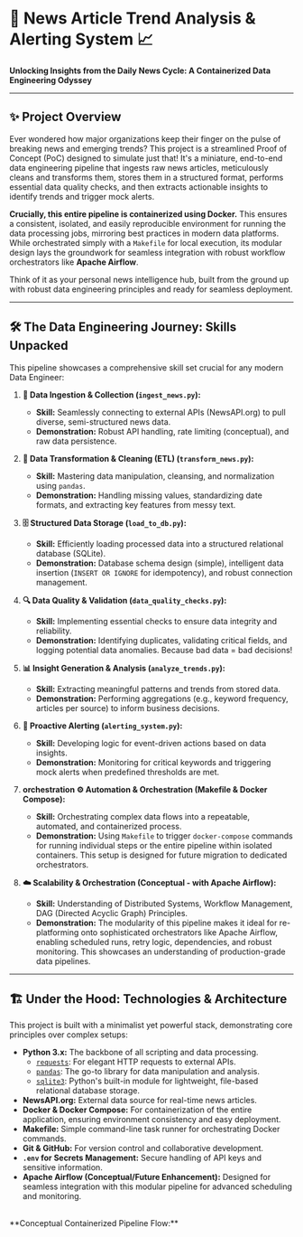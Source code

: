 # 🚀 News Article Trend Analysis & Alerting System 📈

**Unlocking Insights from the Daily News Cycle: A Containerized Data Engineering Odyssey**

---

## ✨ Project Overview

Ever wondered how major organizations keep their finger on the pulse of breaking news and emerging trends? This project is a streamlined Proof of Concept (PoC) designed to simulate just that! It's a miniature, end-to-end data engineering pipeline that ingests raw news articles, meticulously cleans and transforms them, stores them in a structured format, performs essential data quality checks, and then extracts actionable insights to identify trends and trigger mock alerts.

**Crucially, this entire pipeline is containerized using Docker.** This ensures a consistent, isolated, and easily reproducible environment for running the data processing jobs, mirroring best practices in modern data platforms. While orchestrated simply with a `Makefile` for local execution, its modular design lays the groundwork for seamless integration with robust workflow orchestrators like **Apache Airflow**.

Think of it as your personal news intelligence hub, built from the ground up with robust data engineering principles and ready for seamless deployment.

---

## 🛠️ The Data Engineering Journey: Skills Unpacked

This pipeline showcases a comprehensive skill set crucial for any modern Data Engineer:

1.  **🎯 Data Ingestion & Collection (`ingest_news.py`):**
    * **Skill:** Seamlessly connecting to external APIs (NewsAPI.org) to pull diverse, semi-structured news data.
    * **Demonstration:** Robust API handling, rate limiting (conceptual), and raw data persistence.

2.  **🌊 Data Transformation & Cleaning (ETL) (`transform_news.py`):**
    * **Skill:** Mastering data manipulation, cleansing, and normalization using `pandas`.
    * **Demonstration:** Handling missing values, standardizing date formats, and extracting key features from messy text.

3.  **🗄️ Structured Data Storage (`load_to_db.py`):**
    * **Skill:** Efficiently loading processed data into a structured relational database (SQLite).
    * **Demonstration:** Database schema design (simple), intelligent data insertion (`INSERT OR IGNORE` for idempotency), and robust connection management.

4.  **🔍 Data Quality & Validation (`data_quality_checks.py`):**
    * **Skill:** Implementing essential checks to ensure data integrity and reliability.
    * **Demonstration:** Identifying duplicates, validating critical fields, and logging potential data anomalies. Because bad data = bad decisions!

5.  **📊 Insight Generation & Analysis (`analyze_trends.py`):**
    * **Skill:** Extracting meaningful patterns and trends from stored data.
    * **Demonstration:** Performing aggregations (e.g., keyword frequency, articles per source) to inform business decisions.

6.  **🚨 Proactive Alerting (`alerting_system.py`):**
    * **Skill:** Developing logic for event-driven actions based on data insights.
    * **Demonstration:** Monitoring for critical keywords and triggering mock alerts when predefined thresholds are met.

7.  **orchestration ⚙️ Automation & Orchestration (Makefile & Docker Compose):**
    * **Skill:** Orchestrating complex data flows into a repeatable, automated, and containerized process.
    * **Demonstration:** Using `Makefile` to trigger `docker-compose` commands for running individual steps or the entire pipeline within isolated containers. This setup is designed for future migration to dedicated orchestrators.

8.  **☁️ Scalability & Orchestration (Conceptual - with Apache Airflow):**
    * **Skill:** Understanding of Distributed Systems, Workflow Management, DAG (Directed Acyclic Graph) Principles.
    * **Demonstration:** The modularity of this pipeline makes it ideal for re-platforming onto sophisticated orchestrators like Apache Airflow, enabling scheduled runs, retry logic, dependencies, and robust monitoring. This showcases an understanding of production-grade data pipelines.

---

## 🏗️ Under the Hood: Technologies & Architecture

This project is built with a minimalist yet powerful stack, demonstrating core principles over complex setups:

* **Python 3.x:** The backbone of all scripting and data processing.
    * [`requests`](https://requests.readthedocs.io/en/latest/): For elegant HTTP requests to external APIs.
    * [`pandas`](https://pandas.pydata.org/): The go-to library for data manipulation and analysis.
    * [`sqlite3`](https://docs.python.org/3/library/sqlite3.html): Python's built-in module for lightweight, file-based relational database storage.
* **NewsAPI.org:** External data source for real-time news articles.
* **Docker & Docker Compose:** For containerization of the entire application, ensuring environment consistency and easy deployment.
* **Makefile:** Simple command-line task runner for orchestrating Docker commands.
* **Git & GitHub:** For version control and collaborative development.
* **`.env` for Secrets Management:** Secure handling of API keys and sensitive information.
* **Apache Airflow (Conceptual/Future Enhancement):** Designed for seamless integration with this modular pipeline for advanced scheduling and monitoring.

<br>
**Conceptual Containerized Pipeline Flow:**
